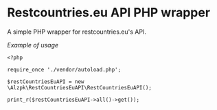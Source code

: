 # Restcountries.eu API PHP wrapper
A simple PHP wrapper for restcountries.eu's API.

_Example of usage_
```
<?php

require_once './vendor/autoload.php';

$restCountriesEuAPI = new \Alzpk\RestCountriesEuAPI\RestCountriesEuAPI();

print_r($restCountriesEuAPI->all()->get());
```

